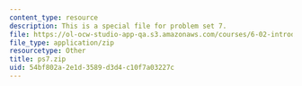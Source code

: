 ```yaml
---
content_type: resource
description: This is a special file for problem set 7.
file: https://ol-ocw-studio-app-qa.s3.amazonaws.com/courses/6-02-introduction-to-eecs-ii-digital-communication-systems-fall-2012/54bf802a2e1d3589d3d4c10f7a03227c_ps7.zip
file_type: application/zip
resourcetype: Other
title: ps7.zip
uid: 54bf802a-2e1d-3589-d3d4-c10f7a03227c
---
```


